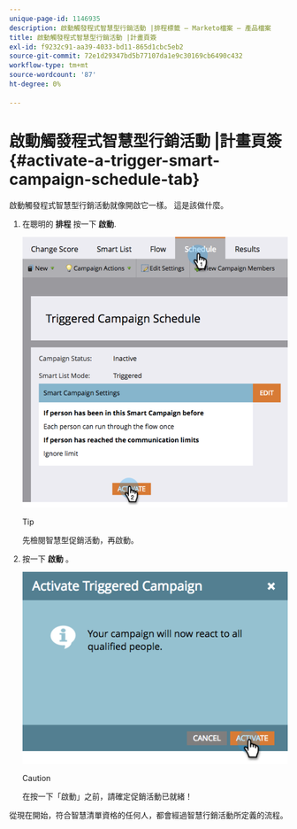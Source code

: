 ```yaml
---
unique-page-id: 1146935
description: 啟動觸發程式智慧型行銷活動 |排程標籤 — Marketo檔案 — 產品檔案
title: 啟動觸發程式智慧型行銷活動 |計畫頁簽
exl-id: f9232c91-aa39-4033-bd11-865d1cbc5eb2
source-git-commit: 72e1d29347bd5b77107da1e9c30169cb6490c432
workflow-type: tm+mt
source-wordcount: '87'
ht-degree: 0%

---
```


# 啟動觸發程式智慧型行銷活動 |計畫頁簽 {#activate-a-trigger-smart-campaign-schedule-tab}

啟動觸發程式智慧型行銷活動就像開啟它一樣。 這是該做什麼。

1. 在聰明的 **排程** 按一下 **啟動**.

   ![](assets/activateprogram-hands.png)

   >[!TIP]
   >
   >先檢閱智慧型促銷活動，再啟動。

1. 按一下 **啟動** 。

   ![](assets/activatecampaign-hand.png)

   >[!CAUTION]
   >
   >在按一下「啟動」之前，請確定促銷活動已就緒！

從現在開始，符合智慧清單資格的任何人，都會經過智慧行銷活動所定義的流程。
